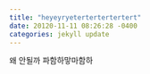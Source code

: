 ```yaml
---
title: "heyeyryetertertertertert"
date: 20120-11-11 08:26:28 -0400
categories: jekyll update
---
```


왜 안될까 파함하맣마함하
